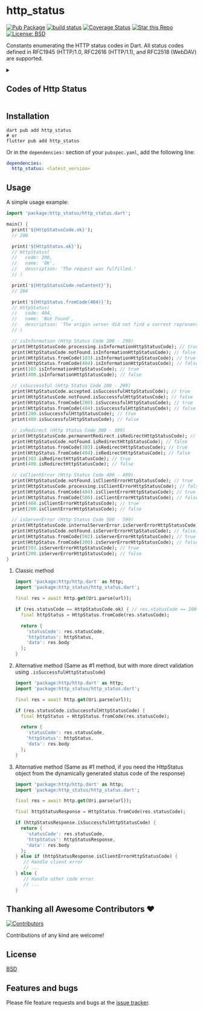 # http_status

<p align="center">

[![Pub Package](https://img.shields.io/pub/v/http_status.svg?style=flat)](https://pub.dartlang.org/packages/http_status)
[![build status](https://github.com/DartForge/http_status/actions/workflows/build.yml/badge.svg)](https://github.com/DartForge/http_status/actions/workflows/build.yml)
[![Coverage Status](https://coveralls.io/repos/github/DartForge/http_status/badge.svg?branch=main)](https://coveralls.io/github/DartForge/http_status?branch=main)
[![Star this Repo](https://img.shields.io/github/stars/DartForge/http_status.svg?style=flat)](https://github.com/DartForge/http_status)
[![License: BSD](https://img.shields.io/badge/license-BSD-purple.svg)](https://opensource.org/license/bsd-3-clause/)

</p>

Constants enumerating the HTTP status codes in Dart. All status codes defined in RFC1945 (HTTP/1.0, RFC2616 (HTTP/1.1), and RFC2518 (WebDAV) are supported.

<details>
  <summary><h2>Codes of Http Status </h2></summary>

| Code | Http Status Name                   | Http Status (v1.x - v2.x Deprecated)                                                            | Http Status (v2.x - v3.x)       |
| ---- | ---------------------------------- | ----------------------------------------------------------------------------------------------- | ------------------------------- |
| 100  | Continue                           | Continue                                  / CONTINUE                                            | continue_                       |
| 101  | Switching Protocols                | Switching_Protocols                       / SWITCHING_PROTOCOLS                                 | switchingProtocols              |
| 102  | Processing                         | Processing                                / PROCESSING                                          | processing                      |
| 103  | Early Hints                        | -                                                                                               | earlyHints                      |
| 200  | OK                                 | Ok                                        / OK                                                  | ok                              |
| 201  | Created                            | Created                                   / CREATED                                             | created                         |
| 202  | Accepted                           | Accepted                                  / ACCEPTED                                            | accepted                        |
| 203  | Non Authoritative Information      | NonAuthoritative_Information              / NON_AUTHORITATIVE_INFORMATION                       | nonAuthoritativeInformation     |
| 204  | No Content                         | No_Content                                / NO_CONTENT                                          | noContent                       |
| 205  | Reset Content                      | Reset_Content                             / RESET_CONTENT                                       | resetContent                    |
| 206  | Partial Content                    | Partial_Content                           / PARTIAL_CONTENT                                     | partialContent                  |
| 207  | Multi-Status                       | MultiStatus                               / MULTISTATUS                                         | multiStatus                     |
| 208  | Already Reported                   | Already_Reported                          / ALREADY_REPORTED                                    | alreadyReported                 |
| 226  | I'M Used                           | IM_Used                                   / IM_USED                                             | imUsed                          |
| 300  | Multiple Choices                   | Multiple_Choices                          / MULTIPLE_CHOICES                                    | multipleChoices                 |
| 301  | Moved Permanently                  | Moved_Permanently                         / MOVED_PERMANENTLY                                   | movedPermanently                |
| 302  | Found  /  Moved Temporarily        | Found  /  Moved_Temporarily               / FOUND  /  MOVED_TEMPORARILY                         | found  /  movedTemporarily      |
| 303  | See Other                          | See_Other                                 / SEE_OTHER                                           | seeOther                        |
| 304  | Not Modified                       | Not_Modified                              / NOT_MODIFIED                                        | notModified                     |
| 305  | Use Proxy                          | Use_Proxy                                 / USE_PROXY                                           | useProxy                        |
| 307  | Temporary Redirect                 | Temporary_Redirect                        / TEMPORARY_REDIRECT                                  | temporaryRedirect               |
| 308  | Permanent Redirect                 | Permanent_Redirect                        / PERMANENT_REDIRECT                                  | permanentRedirect               |
| 400  | Bad Request                        | Bad_Request                               / BAD_REQUEST                                         | badRequest                      |
| 401  | Unauthorized                       | Unauthorized                              / UNAUTHORIZED                                        | unauthorized                    |
| 402  | Payment Required                   | Payment_Required                          / PAYMENT_REQUIRED                                    | paymentRequired                 |
| 403  | Forbidden                          | Forbidden                                 / FORBIDDEN                                           | forbidden                       |
| 404  | Not Found                          | Not_Found                                 / NOT_FOUND                                           | notFound                        |
| 405  | Method Not Allowed                 | Method_Not_Allowed                        / METHOD_NOT_ALLOWED                                  | methodNotAllowed                |
| 406  | Not Acceptable                     | Not_Acceptable                            / NOT_ACCEPTABLE                                      | notAcceptable                   |
| 407  | Proxy Authentication Required      | Proxy_Authentication_Required             / PROXY_AUTHENTICATION_REQUIRED                       | proxyAuthenticationRequired     |
| 408  | Request Timeout                    | Request_Timeout                           / REQUEST_TIMEOUT                                     | requestTimeout                  |
| 409  | Conflict                           | Conflict                                  / CONFLICT                                            | conflict                        |
| 410  | Gone                               | Gone                                      / GONE                                                | gone                            |
| 411  | Length Required                    | Length_Required                           / LENGTH_REQUIRED                                     | lengthRequired                  |
| 412  | Precondition Failed                | Precondition_Failed                       / PRECONDITION_FAILED                                 | preconditionFailed              |
| 413  | Request Entity Too Large           | Payload_Too_Large / PAYLOAD_TOO_LARGE     / Request_Entity_Too_Large / REQUEST_ENTITY_TOO_LARGE | requestEntityTooLarge           |
| 414  | Request-URI Too Long               | RequestURI_Too_Long / REQUESTURI_TOO_LONG / Request_Uri_Too_Long / REQUEST_URI_TOO_LONG         | requestUriTooLong               |
| 415  | Unsupported Media Type             | Unsupported_Media_Type                    / UNSUPPORTED_MEDIA_TYPE                              | unsupportedMediaType            |
| 416  | Requested Range Not Satisfiable    | Requested_Range_Not_Satisfiable           / REQUESTED_RANGE_NOT_SATISFIABLE                     | requestedRangeNotSatisfiable    |
| 417  | Expectation Failed                 | Expectation_Failed                        / EXPECTATION_FAILED                                  | expectationFailed               |
| 418  | I'm a teapot                       | -                                                                                               | imATeapot                       |
| 419  | Insufficient Space on Resource     | -                                                                                               | insufficientSpaceOnResource     |
| 420  | Method Failure                     | -                                                                                               | methodFailure                   |
| 421  | Misdirected Request                | Misdirected_Request                       / MISDIRECTED_REQUEST                                 | misdirectedRequest              |
| 422  | Unprocessable Entity               | Unprocessable_Entity                      / UNPROCESSABLE_ENTITY                                | unprocessableEntity             |
| 423  | Locked                             | Locked                                    / LOCKED                                              | locked                          |
| 424  | Failed Dependency                  | Failed_Dependency                         / FAILED_DEPENDENCY                                   | failedDependency                |
| 426  | Upgrade Required                   | Upgrade_Required                          / UPGRADE_REQUIRED                                    | upgradeRequired                 |
| 428  | Precondition Required              | Precondition_Required                     / PRECONDITION_REQUIRED                               | preconditionRequired            |
| 429  | Too Many Requests                  | Too_Many_Requests                         / TOO_MANY_REQUESTS                                   | tooManyRequests                 |
| 431  | Request Header Fields Too Large    | Request_Header_Fields_Too_Large           / REQUEST_HEADER_FIELDS_TOO_LARGE                     | requestHeaderFieldsTooLarge     |
| 444  | Connection Closed Without Response | Connection_Closed_Without_Response        / CONNECTION_CLOSED_WITHOUT_RESPONSE                  | connectionClosedWithoutResponse |
| 451  | Unavailable For Legal Reasons      | Unavailable_For_Legal_Reasons             / UNAVAILABLE_FOR_LEGAL_REASONS                       | unavailableForLegalReasons      |
| 499  | Client Closed Request              | Client_Closed_Request                     / CLIENT_CLOSED_REQUEST                               | clientClosedRequest             |
| 500  | Internal Server Error              | Internal_Server_Error                     / INTERNAL_SERVER_ERROR                               | internalServerError             |
| 501  | Not Implemented                    | Not_Implemented                           / NOT_IMPLEMENTED                                     | notImplemented                  |
| 502  | Bad Gateway                        | Bad_Gateway                               / BAD_GATEWAY                                         | badGateway                      |
| 503  | Service Unavailable                | Service_Unavailable                       / SERVICE_UNAVAILABLE                                 | serviceUnavailable              |
| 504  | Gateway Timeout                    | Gateway_Timeout                           / GATEWAY_TIMEOUT                                     | gatewayTimeout                  |
| 505  | HTTP Version Not Supported         | HTTP_Version_Not_Supported                / HTTP_VERSION_NOT_SUPPORTED                          | httpVersionNotSupported         |
| 506  | Variant Also Negotiates            | Variant_Also_Negotiates                   / VARIANT_ALSO_NEGOTIATES                             | variantAlsoNegotiates           |
| 507  | Insufficient Storage               | Insufficient_Storage                      / INSUFFICIENT_STORAGE                                | insufficientStorage             |
| 508  | Loop Detected                      | Loop_Detected                             / LOOP_DETECTED                                       | loopDetected                    |
| 510  | Not Extended                       | Not_Extended                              / NOT_EXTENDED                                        | notExtended                     |
| 511  | Network Authentication Required    | Network_Authentication_Required           / NETWORK_AUTHENTICATION_REQUIRED                     | networkAuthenticationRequired   |
| 599  | Network Connect Timeout Error      | Network_Connect_Timeout_Error             / NETWORK_CONNECT_TIMEOUT_ERROR                       | networkConnectTimeoutError      |

A library for debugging and displaying http status codes.
Includes 63 status codes, messages and desciptions sourced from
the official spec <https://tools.ietf.org/html/rfc723> and <https://developer.mozilla.org/en-US/docs/Web/HTTP/Status/>

</details>

## Installation

```shell
dart pub add http_status
# or
flutter pub add http_status
```

Or in the `dependencies:` section of your `pubspec.yaml`, add the following line:

```yaml
dependencies:
  http_status: <latest_version>
```

## Usage

A simple usage example:

```dart
import 'package:http_status/http_status.dart';

main() {
  print('${HttpStatusCode.ok}');
  // 200

  print('${HttpStatus.ok}');
  // HttpStatus(
  //   code: 200,
  //   name: 'OK',
  //   description: 'The request was fulfilled.'
  // )

  print('${HttpStatusCode.noContent}');
  // 204

  print('${HttpStatus.fromCode(404)}');
  // HttpStatus(
  //   code: 404,
  //   name: 'Not Found',
  //   description: 'The origin server did not find a current representation for the target resource or is not willing to disclose that one exists.'
  // )

  // isInformation (Http Status Code 200 - 299)
  print(HttpStatusCode.processing.isInformationHttpStatusCode); // true
  print(HttpStatusCode.notFound.isInformationHttpStatusCode); // false
  print(HttpStatus.fromCode(103).isInformationHttpStatusCode); // true
  print(HttpStatus.fromCode(404).isInformationHttpStatusCode); // false
  print(103.isInformationHttpStatusCode); // true
  print(400.isInformationHttpStatusCode); // false

  // isSuccessful (Http Status Code 200 - 299)
  print(HttpStatusCode.accepted.isSuccessfulHttpStatusCode); // true
  print(HttpStatusCode.notFound.isSuccessfulHttpStatusCode); // false
  print(HttpStatus.fromCode(200).isSuccessfulHttpStatusCode); // true
  print(HttpStatus.fromCode(404).isSuccessfulHttpStatusCode); // false
  print(200.isSuccessfulHttpStatusCode); // true
  print(400.isSuccessfulHttpStatusCode); // false

  // isRedirect (Http Status Code 300 - 399)
  print(HttpStatusCode.permanentRedirect.isRedirectHttpStatusCode); // true
  print(HttpStatusCode.notFound.isRedirectHttpStatusCode); // false
  print(HttpStatus.fromCode(303).isRedirectHttpStatusCode); // true
  print(HttpStatus.fromCode(404).isRedirectHttpStatusCode); // false
  print(303.isRedirectHttpStatusCode); // true
  print(400.isRedirectHttpStatusCode); // false

  // isClientError (Http Status Code 400 - 499)
  print(HttpStatusCode.notFound.isClientErrorHttpStatusCode); // true
  print(HttpStatusCode.processing.isClientErrorHttpStatusCode); // false
  print(HttpStatus.fromCode(404).isClientErrorHttpStatusCode); // true
  print(HttpStatus.fromCode(500).isClientErrorHttpStatusCode); // false
  print(404.isClientErrorHttpStatusCode); // true
  print(200.isClientErrorHttpStatusCode); // false

  // isServerError (Http Status Code 500 - 599)
  print(HttpStatusCode.internalServerError.isServerErrorHttpStatusCode); // true
  print(HttpStatusCode.notFound.isServerErrorHttpStatusCode); // false;
  print(HttpStatus.fromCode(502).isServerErrorHttpStatusCode); // true
  print(HttpStatus.fromCode(200).isServerErrorHttpStatusCode); // false
  print(503.isServerErrorHttpStatusCode); // true
  print(200.isServerErrorHttpStatusCode); // false
}
```

1. Classic method

   ```dart
   import 'package:http/http.dart' as http;
   import 'package:http_status/http_status.dart';

   final res = await http.get(Uri.parse(url));

   if (res.statusCode == HttpStatusCode.ok) { // res.statusCode == 200
     final httpStatus = HttpStatus.fromCode(res.statusCode);

     return {
       'statusCode': res.statusCode,
       'httpStatus': httpStatus,
       'data': res.body
     };
   }
   ```

2. Alternative method (Same as #1 method, but with more direct validation using `.isSuccessfulHttpStatusCode`)

   ```dart
   import 'package:http/http.dart' as http;
   import 'package:http_status/http_status.dart';

   final res = await http.get(Uri.parse(url));

   if (res.statusCode.isSuccessfulHttpStatusCode) {
     final httpStatus = HttpStatus.fromCode(res.statusCode);

     return {
       'statusCode': res.statusCode,
       'httpStatus': httpStatus,
       'data': res.body
     };
   }
   ```

3. Alternative method (Same as #1 method, if you need the HttpStatus object from the dynamically generated status code of the response)

   ```dart
   import 'package:http/http.dart' as http;
   import 'package:http_status/http_status.dart';

   final res = await http.get(Uri.parse(url));

   final httpStatusResponse = HttpStatus.fromCode(res.statusCode);

   if (httpStatusResponse.isSuccessfulHttpStatusCode) {
     return {
       'statusCode': res.statusCode,
       'httpStatus': httpStatusResponse,
       'data': res.body
     };
   } else if (httpStatusResponse.isClientErrorHttpStatusCode) {
      // Handle client error
      // ...
   } else {
      // Handle other code error
      // ...
   }
   ```

## Thanking all Awesome Contributors :heart:

[![Contributors](https://contrib.rocks/image?repo=DartForge/http_status)](https://github.com/DartForge/http_status/graphs/contributors)

Contributions of any kind are welcome!

## License

[BSD](LICENSE)

## Features and bugs

Please file feature requests and bugs at the [issue tracker][tracker].

[tracker]: https://github.com/DartForge/http_status/issues
